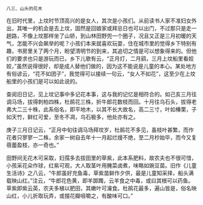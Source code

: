     八三、山头的花木 

   在旧时代里，上坟时节顶高兴的是女人，其次是小孩们。从前读书人家不准妇女外出，其唯一的机会是去上坟，固然是回娘家或拜忌日也可以出门，不过那只是走一趟路，不像上坟那样坐了山轿，到山林田野兜一个圈子，况且又正是三月初暖的天气，怎能不兴会飙举的呢？小孩们本来就喜欢玩耍，住在城市里的觉得乡下特别有趣，书房里关了两个月，盼望清明节的到来，其追切之情是可以想象得来的。但他们的要求也只是游玩而已，乡下儿歌有云，“正月灯，二月鹞，三月上坟船里看姣姣，”虽然说得很好，却是成人替他们做的，因为这不能说是儿童的本心。某处地方有俗谚云，“花不如团子”，我觉得可以接续一句云，“女人不如花”，这至少在上坟船里的小孩们是可以如此说的。

   查阅旧日记，见上坟记事中多记花本事，这与我的记忆是相符合的。如己亥三月往调马场，拔得刺柏四株，杜鹃花三株，折牛郎花数枝而回。十月往乌石头，拔得老弗大二三十株，此系俗名，即平地木，以其不长大故名，高二三寸，叶如榛栗，子如天竹，鲜红可爱，至冬不凋，乌石极多，他处亦有之。

   庚子三月日记云，“正月中旬往调马场拜坟岁，杜鹃花不多见，虽枝叶甚繁，而作花者只寥寥一二株，余家一树自去年十一月起烂熳不绝，至二月杪始毕，而今又复蓓蕾盈枝，亦一奇也。”

   田野间无花木可采取，妇孺多去拔田里的草紫，此本系肥料，故农夫也不很可惜，小孩采花朵作球，红紫可观，大人取茎叶用腌菜卤煮，味略如豌豆苗。旧作《儿童生活诗》之八云，“牛郎虽好充鱼毒，草紫苗鲜作夕供，最是儿童知采择，船头满载映山红。”注云，“牛郎花色黄，即羊踯躅，云羊食之中毒，或曰其根可以药鱼。草紫即紫云英，农夫多植以肥田，其嫩叶可瀹食。杜鹃花最多，遍山皆是，俗名映山红，小儿折取玩弄，或掇花瓣咀嚼之，有酸味可口。”

